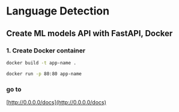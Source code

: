 # Language Detection

## Create ML models API with FastAPI, Docker

### 1. Create Docker container

```bash
docker build -t app-name .

docker run -p 80:80 app-name
```

### go to

[http://0.0.0.0/docs](http://0.0.0.0/docs)
